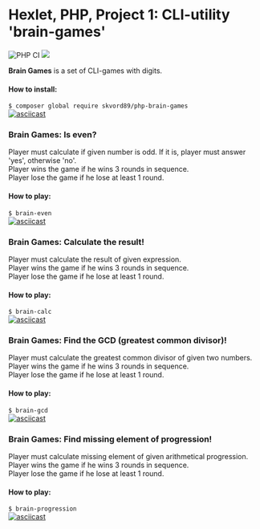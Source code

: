 # Hexlet, PHP, Project 1: CLI-utility 'brain-games'
![PHP CI](https://github.com/skvord89/PHP-1-Brain-Games/workflows/PHP%20CI/badge.svg)
<a href="https://codeclimate.com/github/skvord89/php-project-lvl1/maintainability"><img src="https://api.codeclimate.com/v1/badges/6643f99c3022b04c9948/maintainability" /></a>

**Brain Games** is a set of CLI-games with digits.
#### How to install:
```$ composer global require skvord89/php-brain-games```  
[![asciicast](https://asciinema.org/a/wQ1WCW9mv41pcITklcxXCh2RF.svg)](https://asciinema.org/a/wQ1WCW9mv41pcITklcxXCh2RF)


### Brain Games: Is even?
Player must calculate if given number is odd. If it is, player must answer 'yes', otherwise 'no'.  
Player wins the game if he wins 3 rounds in sequence.  
Player lose the game if he lose at least 1 round.  

#### How to play:
```$ brain-even```  
[![asciicast](https://asciinema.org/a/s7zquzXmpBiw9zTWq7vFOLu5T.svg)](https://asciinema.org/a/s7zquzXmpBiw9zTWq7vFOLu5T)


### Brain Games: Calculate the result!
Player must calculate the result of given expression.  
Player wins the game if he wins 3 rounds in sequence.  
Player lose the game if he lose at least 1 round.  

#### How to play:
```$ brain-calc```  
[![asciicast](https://asciinema.org/a/25LtUk9OkXHktNq8teIJFTNgw.svg)](https://asciinema.org/a/25LtUk9OkXHktNq8teIJFTNgw)

### Brain Games: Find the GCD (greatest common divisor)!
Player must calculate the greatest common divisor of given two numbers.  
Player wins the game if he wins 3 rounds in sequence.  
Player lose the game if he lose at least 1 round.  

#### How to play:
```$ brain-gcd```  
[![asciicast](https://asciinema.org/a/BNuqqySk9GyYLVKf6fGHZq3Ym.svg)](https://asciinema.org/a/BNuqqySk9GyYLVKf6fGHZq3Ym)

### Brain Games: Find missing element of progression!
Player must calculate missing element of given arithmetical progression.  
Player wins the game if he wins 3 rounds in sequence.  
Player lose the game if he lose at least 1 round.  

#### How to play:
```$ brain-progression```  
[![asciicast](https://asciinema.org/a/baRqZT5x8N13iZDDmb8OLs1xP.svg)](https://asciinema.org/a/baRqZT5x8N13iZDDmb8OLs1xP)
